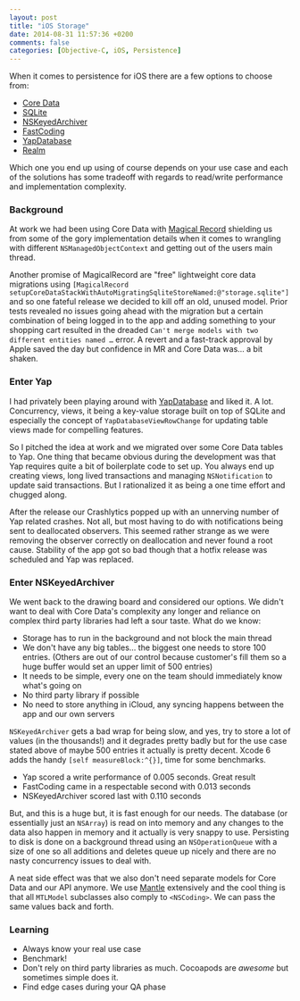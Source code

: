 ```yaml
---
layout: post
title: "iOS Storage"
date: 2014-08-31 11:57:36 +0200
comments: false
categories: [Objective-C, iOS, Persistence]
---
```


When it comes to persistence for iOS there are a few options to choose from:

* [Core Data](https://developer.apple.com/library/mac/documentation/Cocoa/Conceptual/CoreData/cdProgrammingGuide.html)
* [SQLite](http://www.sqlite.org)
* [NSKeyedArchiver](https://developer.apple.com/library/mac/documentation/cocoa/reference/Foundation/Classes/NSKeyedArchiver_Class/Reference/Reference.html)
* [FastCoding](https://github.com/nicklockwood/FastCoding)
* [YapDatabase](https://github.com/yaptv/YapDatabase)
* [Realm](http://realm.io)

Which one you end up using of course depends on your use case and each of the solutions has some tradeoff with regards to read/write performance and implementation complexity.

### Background

At work we had been using Core Data with [Magical Record](https://github.com/magicalpanda/MagicalRecord) shielding us from some of the gory implementation details when it comes to wrangling with different `NSManagedObjectContext` and getting out of the users main thread.

Another promise of MagicalRecord are "free" lightweight core data migrations using `[MagicalRecord setupCoreDataStackWithAutoMigratingSqliteStoreNamed:@"storage.sqlite"]` and so one fateful release we decided to kill off an old, unused model. Prior tests revealed no issues going ahead with the migration but a certain combination of being logged in to the app and adding something to your shopping cart resulted in the dreaded `Can't merge models with two different entities named …` error. A revert and a fast-track approval by Apple saved the day but confidence in MR and Core Data was… a bit shaken.


### Enter Yap

I had privately been playing around with [YapDatabase](https://github.com/yaptv/YapDatabase) and liked it. A lot. Concurrency, views, it being a key-value storage built on top of SQLite and especially the concept of `YapDatabaseViewRowChange` for updating table views made for compelling features.

So I pitched the idea at work and we migrated over some Core Data tables to Yap. One thing that became obvious during the development was that Yap requires quite a bit of boilerplate code to set up. You always end up creating views, long lived transactions and managing `NSNotification` to update said transactions. But I rationalized it as being a one time effort and chugged along.

After the release our Crashlytics popped up with an unnerving number of Yap related crashes. Not all, but most having to do with notifications being sent to deallocated observers. This seemed rather strange as we were removing the observer correctly on deallocation and never found a root cause. Stability of the app got so bad though that a hotfix release was scheduled and Yap was replaced.

### Enter NSKeyedArchiver

We went back to the drawing board and considered our options. We didn't want to deal with Core Data's complexity any longer and reliance on complex third party libraries had left a sour taste. What do we know:

* Storage has to run in the background and not block the main thread
* We don't have any big tables… the biggest one needs to store 100 entries. (Others are out of our control because customer's fill them so a huge buffer would set an upper limit of 500 entries)
* It needs to be simple, every one on the team should immediately know what's going on
* No third party library if possible
* No need to store anything in iCloud, any syncing happens between the app and our own servers

`NSKeyedArchiver` gets a bad wrap for being slow, and yes, try to store a lot of values (in the thousands!) and it degrades pretty badly but for the use case stated above of maybe 500 entries it actually is pretty decent. Xcode 6 adds the handy `[self measureBlock:^{}]`, time for some benchmarks.

* Yap scored a write performance of 0.005 seconds. Great result
* FastCoding came in a respectable second with 0.013 seconds
* NSKeyedArchiver scored last with 0.110 seconds

But, and this is a huge but, it is fast enough for our needs. The database (or essentially just an `NSArray`) is read on into memory and any changes to the data also happen in memory and it actually is very snappy to use. Persisting to disk is done on a background thread using an `NSOperationQueue` with a size of one so all additions and deletes queue up nicely and there are no nasty concurrency issues to deal with.

A neat side effect was that we also don't need separate models for Core Data and our API anymore. We use [Mantle](https://github.com/Mantle/Mantle) extensively and the cool thing is that all `MTLModel` subclasses also comply to `<NSCoding>`. We can pass the same values back and forth.

### Learning

* Always know your real use case
* Benchmark!
* Don't rely on third party libraries as much. Cocoapods are _awesome_ but sometimes simple does it.
* Find edge cases during your QA phase